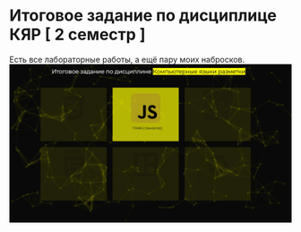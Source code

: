 # Итоговое задание по дисциплице КЯР [ 2 семестр ]
Есть все лабораторные работы, а ещё пару моих набросков. 
![prev.jpg](prev.jpg)
